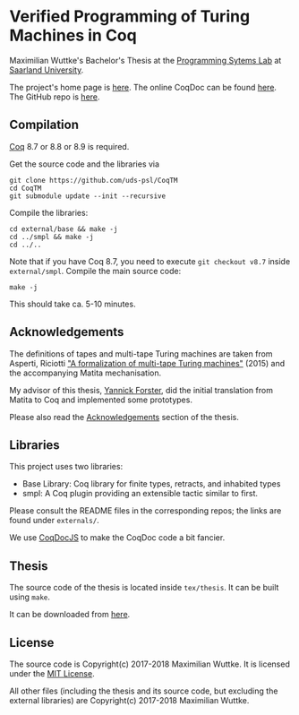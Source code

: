 # Verified Programming of Turing Machines in Coq


Maximilian Wuttke's Bachelor's Thesis at the [Programming Sytems Lab](http://www.ps.uni-saarland.de/) at [Saarland University](https://www.uni-saarland.de/en/home.html).

The project's home page is [here](https://www.ps.uni-saarland.de/~wuttke/bachelor.php).
The online CoqDoc can be found [here](https://www.ps.uni-saarland.de/~wuttke/bachelor/coqdoc/toc.html).
The GitHub repo is [here](https://github.com/uds-psl/CoqTM).


## Compilation

[Coq](https://coq.inria.fr/) 8.7 or 8.8 or 8.9 is required.

Get the source code and the libraries via

	git clone https://github.com/uds-psl/CoqTM
	cd CoqTM
	git submodule update --init --recursive

Compile the libraries:

	cd external/base && make -j
	cd ../smpl && make -j
	cd ../..

Note that if you have Coq 8.7, you need to execute `git checkout v8.7` inside `external/smpl`.
Compile the main source code:

	make -j

This should take ca. 5-10 minutes.

## Acknowledgements

The definitions of tapes and multi-tape Turing machines are taken from Asperti, Riciotti ["A formalization of multi-tape Turing machines"](http://www.cs.unibo.it/~ricciott/PAPERS/multi_turing.pdf) (2015) and the accompanying Matita mechanisation.

My advisor of this thesis, [Yannick Forster](https://www.ps.uni-saarland.de/~forster/), did the initial translation from Matita to Coq and implemented some prototypes.

Please also read the [Acknowledgements](tex/thesis/acknowledgements.tex) section of the thesis.

## Libraries

This project uses two libraries:

- Base Library:  Coq library for finite types, retracts, and inhabited types 
- smpl: A Coq plugin providing an extensible tactic similar to first.

Please consult the README files in the corresponding repos; the links are found under `externals/`.

We use [CoqDocJS](https://github.com/tebbi/coqdocjs) to make the CoqDoc code a bit fancier.


## Thesis

The source code of the thesis is located inside `tex/thesis`.
It can be built using `make`.

It can be downloaded from [here](https://www.ps.uni-saarland.de/~wuttke/bachelor/downloads/thesis.pdf).

## License

The source code is Copyright(c) 2017-2018 Maximilian Wuttke. It is licensed under the [MIT License](LICENSE).

All other files (including the thesis and its source code, but excluding the external libraries) are Copyright(c) 2017-2018 Maximilian Wuttke.
